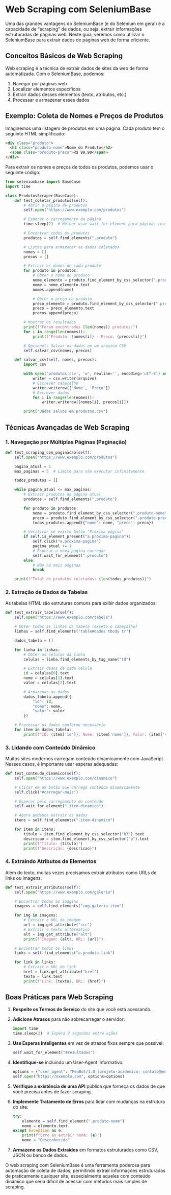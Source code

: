 # Web Scraping com SeleniumBase

Uma das grandes vantagens do SeleniumBase (e do Selenium em geral) é a capacidade de "scraping" de dados, ou seja, extrair informações estruturadas de páginas web. Neste guia, veremos como utilizar o SeleniumBase para extrair dados de páginas web de forma eficiente.

## Conceitos Básicos de Web Scraping

Web scraping é a técnica de extrair dados de sites da web de forma automatizada. Com o SeleniumBase, podemos:

1. Navegar por páginas web
2. Localizar elementos específicos
3. Extrair dados desses elementos (texto, atributos, etc.)
4. Processar e armazenar esses dados

## Exemplo: Coleta de Nomes e Preços de Produtos

Imaginemos uma listagem de produtos em uma página. Cada produto tem o seguinte HTML simplificado:

```html
<div class="produto">
  <h2 class="produto-nome">Nome do Produto</h2>
  <span class="produto-preco">R$ 99,90</span>
</div>
```

Para extrair os nomes e preços de todos os produtos, podemos usar o seguinte código:

```python
from seleniumbase import BaseCase
import time

class ProdutosScraper(BaseCase):
    def test_coletar_produtos(self):
        # Abrir a página de produtos
        self.open("https://www.exemplo.com/produtos")

        # Esperar o carregamento da página
        time.sleep(2)  # Melhor usar wait_for_element para páginas reais

        # Encontrar todos os produtos
        produtos = self.find_elements(".produto")

        # Listas para armazenar os dados coletados
        nomes = []
        precos = []

        # Extrair os dados de cada produto
        for produto in produtos:
            # Obter o nome do produto
            nome_elemento = produto.find_element_by_css_selector(".produto-nome")
            nome = nome_elemento.text
            nomes.append(nome)

            # Obter o preço do produto
            preco_elemento = produto.find_element_by_css_selector(".produto-preco")
            preco = preco_elemento.text
            precos.append(preco)

        # Mostrar os resultados
        print(f"Foram encontrados {len(nomes)} produtos:")
        for i in range(len(nomes)):
            print(f"Produto: {nomes[i]} - Preço: {precos[i]}")

        # Opcional: Salvar os dados em um arquivo CSV
        self.salvar_csv(nomes, precos)

    def salvar_csv(self, nomes, precos):
        import csv

        with open('produtos.csv', 'w', newline='', encoding='utf-8') as arquivo:
            writer = csv.writer(arquivo)
            # Escrever cabeçalho
            writer.writerow(['Nome', 'Preço'])
            # Escrever dados
            for i in range(len(nomes)):
                writer.writerow([nomes[i], precos[i]])

        print("Dados salvos em produtos.csv")
```

## Técnicas Avançadas de Web Scraping

### 1. Navegação por Múltiplas Páginas (Paginação)

```python
def test_scraping_com_paginacao(self):
    self.open("https://www.exemplo.com/produtos")

    pagina_atual = 1
    max_paginas = 5  # Limite para não executar infinitamente

    todos_produtos = []

    while pagina_atual <= max_paginas:
        # Extrair produtos da página atual
        produtos = self.find_elements(".produto")

        for produto in produtos:
            nome = produto.find_element_by_css_selector(".produto-nome").text
            preco = produto.find_element_by_css_selector(".produto-preco").text
            todos_produtos.append({"nome": nome, "preco": preco})

        # Verificar se existe botão "Próxima página"
        if self.is_element_present("a.proxima-pagina"):
            self.click("a.proxima-pagina")
            pagina_atual += 1
            # Esperar a nova página carregar
            self.wait_for_element(".produto")
        else:
            # Não há mais páginas
            break

    print(f"Total de produtos coletados: {len(todos_produtos)}")
```

### 2. Extração de Dados de Tabelas

As tabelas HTML são estruturas comuns para exibir dados organizados:

```python
def test_extrair_tabela(self):
    self.open("https://www.exemplo.com/tabela")

    # Obter todas as linhas da tabela (exceto o cabeçalho)
    linhas = self.find_elements("table#dados tbody tr")

    dados_tabela = []

    for linha in linhas:
        # Obter as células da linha
        celulas = linha.find_elements_by_tag_name("td")

        # Extrair dados de cada célula
        id = celulas[0].text
        nome = celulas[1].text
        valor = celulas[2].text

        # Armazenar os dados
        dados_tabela.append({
            "id": id,
            "nome": nome,
            "valor": valor
        })

    # Processar os dados conforme necessário
    for item in dados_tabela:
        print(f"ID: {item['id']}, Nome: {item['nome']}, Valor: {item['valor']}")
```

### 3. Lidando com Conteúdo Dinâmico

Muitos sites modernos carregam conteúdo dinamicamente com JavaScript. Nesses casos, é importante usar esperas adequadas:

```python
def test_conteudo_dinamico(self):
    self.open("https://www.exemplo.com/dinamico")

    # Clicar em um botão que carrega conteúdo dinamicamente
    self.click("#carregar-mais")

    # Esperar pelo carregamento do conteúdo
    self.wait_for_element(".item-dinamico")

    # Agora podemos extrair os dados
    itens = self.find_elements(".item-dinamico")

    for item in itens:
        titulo = item.find_element_by_css_selector("h3").text
        descricao = item.find_element_by_css_selector("p").text
        print(f"Título: {titulo}")
        print(f"Descrição: {descricao}")
```

### 4. Extraindo Atributos de Elementos

Além do texto, muitas vezes precisamos extrair atributos como URLs de links ou imagens:

```python
def test_extrair_atributos(self):
    self.open("https://www.exemplo.com/galeria")

    # Encontrar todas as imagens
    imagens = self.find_elements("img.galeria-item")

    for img in imagens:
        # Extrair o URL da imagem
        url = img.get_attribute("src")
        # Extrair o texto alternativo
        alt = img.get_attribute("alt")
        print(f"Imagem: {alt}, URL: {url}")

    # Encontrar todos os links
    links = self.find_elements("a.produto-link")

    for link in links:
        # Extrair o URL do link
        href = link.get_attribute("href")
        texto = link.text
        print(f"Link: {texto}, URL: {href}")
```

## Boas Práticas para Web Scraping

1. **Respeite os Termos de Serviço** do site que você está acessando.

2. **Adicione Atrasos** para não sobrecarregar o servidor:

   ```python
   import time
   time.sleep(2)  # Espera 2 segundos entre ações
   ```

3. **Use Esperas Inteligentes** em vez de atrasos fixos sempre que possível:

   ```python
   self.wait_for_element("#resultados")
   ```

4. **Identifique-se** incluindo um User-Agent informativo:

   ```python
   options = {"user_agent": "MeuBot/1.0 (projeto-academico; contato@email.com)"}
   self.open("https://exemplo.com", options=options)
   ```

5. **Verifique a existência de uma API** pública que forneça os dados de que você precisa antes de fazer scraping.

6. **Implemente Tratamento de Erros** para lidar com mudanças na estrutura do site:

   ```python
   try:
       elemento = self.find_element(".produto-nome")
       nome = elemento.text
   except Exception as e:
       print(f"Erro ao extrair nome: {e}")
       nome = "Desconhecido"
   ```

7. **Armazene os Dados Extraídos** em formatos estruturados como CSV, JSON ou banco de dados.

O web scraping com SeleniumBase é uma ferramenta poderosa para automação de coleta de dados, permitindo extrair informações estruturadas de praticamente qualquer site, especialmente aqueles com conteúdo dinâmico que seria difícil de acessar com métodos mais simples de scraping.
